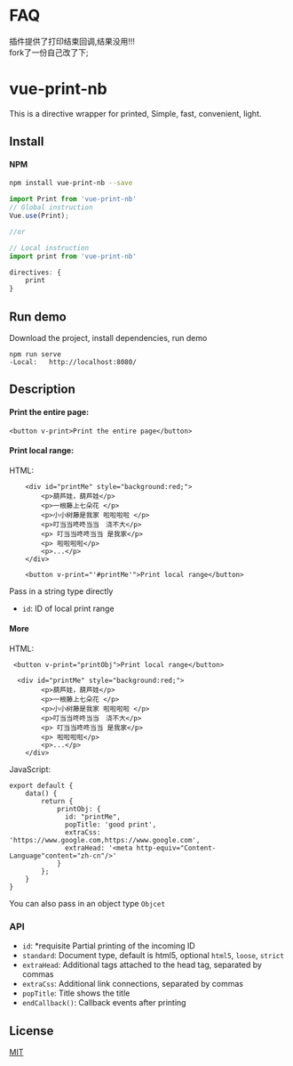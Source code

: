 # FAQ
插件提供了打印结束回调,结果没用!!!  
fork了一份自己改了下;

# vue-print-nb

This is a directive wrapper for printed, Simple, fast, convenient, light.

## Install

#### NPM
```bash
npm install vue-print-nb --save
```

```javascript
import Print from 'vue-print-nb'
// Global instruction 
Vue.use(Print);

//or

// Local instruction
import print from 'vue-print-nb'

directives: {
    print   
}
```
## Run demo
Download the project, install dependencies, run demo
```
npm run serve
-Local:   http://localhost:8080/
```

## Description

#### Print the entire page:

```
<button v-print>Print the entire page</button>
```


#### Print local range:

HTML:
```
    <div id="printMe" style="background:red;">
        <p>葫芦娃，葫芦娃</p>
        <p>一根藤上七朵花 </p>
        <p>小小树藤是我家 啦啦啦啦 </p>
        <p>叮当当咚咚当当　浇不大</p>
        <p> 叮当当咚咚当当 是我家</p>
        <p> 啦啦啦啦</p>
        <p>...</p>
    </div>

    <button v-print="'#printMe'">Print local range</button>
```
Pass in a string type directly
* `id`: ID of local print range

#### More
HTML:
```
 <button v-print="printObj">Print local range</button>
 
  <div id="printMe" style="background:red;">
        <p>葫芦娃，葫芦娃</p>
        <p>一根藤上七朵花 </p>
        <p>小小树藤是我家 啦啦啦啦 </p>
        <p>叮当当咚咚当当　浇不大</p>
        <p> 叮当当咚咚当当 是我家</p>
        <p> 啦啦啦啦</p>
        <p>...</p>
    </div>
```
JavaScript:
```
export default {
    data() {
        return {
            printObj: {
              id: "printMe",
              popTitle: 'good print',
              extraCss: 'https://www.google.com,https://www.google.com',
              extraHead: '<meta http-equiv="Content-Language"content="zh-cn"/>'
            }
        };
    }
}
```
You can also pass in an object type `Objcet`

### API
* `id`:  *requisite Partial printing of the incoming ID
* `standard`: Document type, default is html5, optional `html5`, `loose`, `strict`
* `extraHead`: Additional tags attached to the head tag, separated by commas
* `extraCss`:  Additional link connections, separated by commas
* `popTitle`: Title shows the title
* `endCallback()`: Callback events after printing
## License

[MIT](http://opensource.org/licenses/MIT)